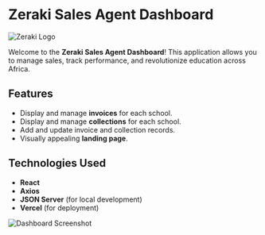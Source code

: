 # Zeraki Sales Agent Dashboard

![Zeraki Logo](assets/images/zeraki-logo.png)

Welcome to the **Zeraki Sales Agent Dashboard**! This application allows you to manage sales, track performance, and revolutionize education across Africa.

## Features

- Display and manage **invoices** for each school.
- Display and manage **collections** for each school.
- Add and update invoice and collection records.
- Visually appealing **landing page**.

## Technologies Used

- **React**
- **Axios**
- **JSON Server** (for local development)
- **Vercel** (for deployment)

![Dashboard Screenshot](assets/images/dashboard-screenshot.png)
